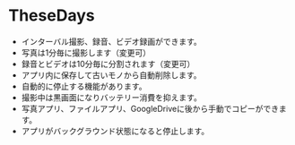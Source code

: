 # TheseDays

- インターバル撮影、録音、ビデオ録画ができます。
- 写真は1分毎に撮影します（変更可）
- 録音とビデオは10分毎に分割されます（変更可）
- アプリ内に保存して古いモノから自動削除します。
- 自動的に停止する機能があります。
- 撮影中は黒画面になりバッテリー消費を抑えます。
- 写真アプリ、ファイルアプリ、GoogleDriveに後から手動でコピーができます。
- アプリがバックグラウンド状態になると停止します。
